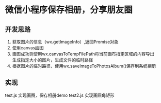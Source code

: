 # 微信小程序保存相册，分享朋友圈
## 开发思路
1. 获取图片的信息（wx.getImageInfo）,返回Promise对象  
2. 使用canvas画图  
3. 画图成功则使用wx.canvasToTempFilePath将当前画布指定区域的内容导出生成指定大小的图片，生成文件的临时路径  
4. 根据图片的临时路径，使用wx.saveImageToPhotosAlbum()保存到系统相册  
## 实现
test.js 实现画图，保存相册demo
test2.js 实现画圆角矩形
